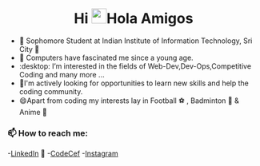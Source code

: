 <h1 align="center">Hi <img src="https://raw.githubusercontent.com/MartinHeinz/MartinHeinz/master/wave.gif" width="30px">Hola Amigos </h1>


- 💬 Sophomore Student at Indian Institute of Information Technology, Sri City :briefcase:
- 🔭 Computers have fascinated me since a young age.
- :desktop: I’m interested in the fields of Web-Dev,Dev-Ops,Competitive Coding and many more ...
- 🤔I'm actively looking for opportunities to learn new skills and help the coding community.
- 😄Apart from coding my interests lay in Football :soccer: , Badminton :badminton: & Anime :japanese_goblin: 
### 📫 How to reach me:  
-[LinkedIn](https://www.linkedin.com/in/rishwi-prakash-299156196) :briefcase:
-[CodeCef](https://www.codechef.com/users/rishwi_19)
-[Instagram](https://www.instagram.com/rish___v/)
<!--
**rishwi17/rishwi17** is a ✨ _special_ ✨ repository because its `README.md` (this file) appears on your GitHub profile.

Here are some ideas to get you started:

- 🔭 I’m currently working on ...
- 🌱 I’m currently learning ...
- 👯 I’m looking to collaborate on ...
- 🤔 I’m looking for help with ...
- 💬 Ask me about ...
- 📫 How to reach me: ...
- 😄 Pronouns: ...
- ⚡ Fun fact: ...
-->
